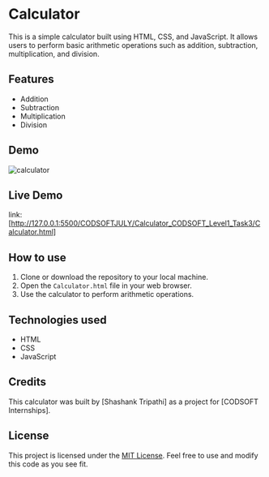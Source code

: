 # Calculator 

This is a simple calculator built using HTML, CSS, and JavaScript. It allows users to perform basic arithmetic operations such as addition, subtraction, multiplication, and division.

## Features

- Addition
- Subtraction
- Multiplication
- Division

## Demo

![calculator](https://github.com/Shashanktriathi1703/Calculator_CODSOFT_Level1_Task3/assets/105815482/0875b3af-fa13-4c87-8aca-c9ac9f53b6a7)

## Live Demo
link: [http://127.0.0.1:5500/CODSOFTJULY/Calculator_CODSOFT_Level1_Task3/Calculator.html]


## How to use

1. Clone or download the repository to your local machine.
2. Open the `Calculator.html` file in your web browser.
3. Use the calculator to perform arithmetic operations.

## Technologies used

- HTML
- CSS
- JavaScript

## Credits

This calculator was built by [Shashank Tripathi] as a project for [CODSOFT Internships]. 

## License

This project is licensed under the [MIT License](https://opensource.org/licenses/MIT). Feel free to use and modify this code as you see fit.
